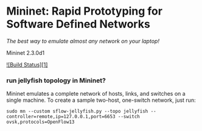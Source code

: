 Mininet: Rapid Prototyping for Software Defined Networks
========================================================
*The best way to emulate almost any network on your laptop!*

Mininet 2.3.0d1

[![Build Status][1]](https://travis-ci.org/mininet/mininet)

### run jellyfish topology in Mininet?

Mininet emulates a complete network of hosts, links, and switches
on a single machine.  To create a sample two-host, one-switch network,
just run:

  `sudo mn --custom sflow-jellyfish.py --topo jellyfish --controller=remote,ip=127.0.0.1,port=6653 --switch ovsk,protocols=OpenFlow13
`
